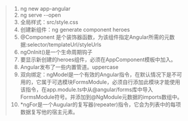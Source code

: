 > 1.  ng new app-angular   
> 2. ng serve --open
> 3. 全局样式：src/style.css
> 4. 创建新组件：ng generate component heroes
> 5. @Component 是个装饰器函数，为该组件指定Angular所需的元数据:selector/templateUrl/styleUrls
> 6. ngOnInit()是一个生命周期钩子
> 7. 要显示新创建的heroes组件，必须在AppComponent模板中加入。<app-heroes></app-heroes>
> 8. Angular发布了一些内置管道。uppercase
> 9. 双向绑定：ngModel是一个有效的Angular指令，在默认情况下是不可用的，它属于可选模块FormsModule，必须自行添加此模块才能使用该指令，在app.module.ts中从@angular/forms库中导入FormsModule符号。并添加到@NgModule元数据的imports数组中。
> 10.  *ngFor是一个Augular的复写器(repeater)指令，它会为列表中的每项数据复写他的宿主元素。